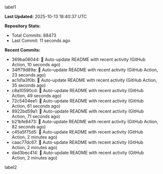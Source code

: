 
label1 
<!-- ACTIVITY_START -->
**Last Updated:** 2025-10-13 18:40:37 UTC

**Repository Stats:**
- Total Commits: 88473
- Last Commit: 11 seconds ago

**Recent Commits:**
- 369ba06044: 🤖 Auto-update README with recent activity (GitHub Action, 10 seconds ago)
- 34ff79d89a: 🤖 Auto-update README with recent activity (GitHub Action, 23 seconds ago)
- ac1d1a3f0b: 🤖 Auto-update README with recent activity (GitHub Action, 35 seconds ago)
- c8a10590cd: 🤖 Auto-update README with recent activity (GitHub Action, 49 seconds ago)
- 72c5404ee1: 🤖 Auto-update README with recent activity (GitHub Action, 61 seconds ago)
- 8922bd59a1: 🤖 Auto-update README with recent activity (GitHub Action, 71 seconds ago)
- b21bfe8473: 🤖 Auto-update README with recent activity (GitHub Action, 82 seconds ago)
- c45a5f75d5: 🤖 Auto-update README with recent activity (GitHub Action, 2 minutes ago)
- caac77dc67: 🤖 Auto-update README with recent activity (GitHub Action, 2 minutes ago)
- dad3bec414: 🤖 Auto-update README with recent activity (GitHub Action, 2 minutes ago)
<!-- ACTIVITY_END -->

label2
